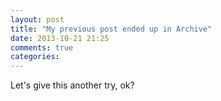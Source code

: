 ```yaml
---
layout: post
title: "My previous post ended up in Archive"
date: 2013-10-21 21:25
comments: true
categories: 
---
```

Let's give this another try, ok?